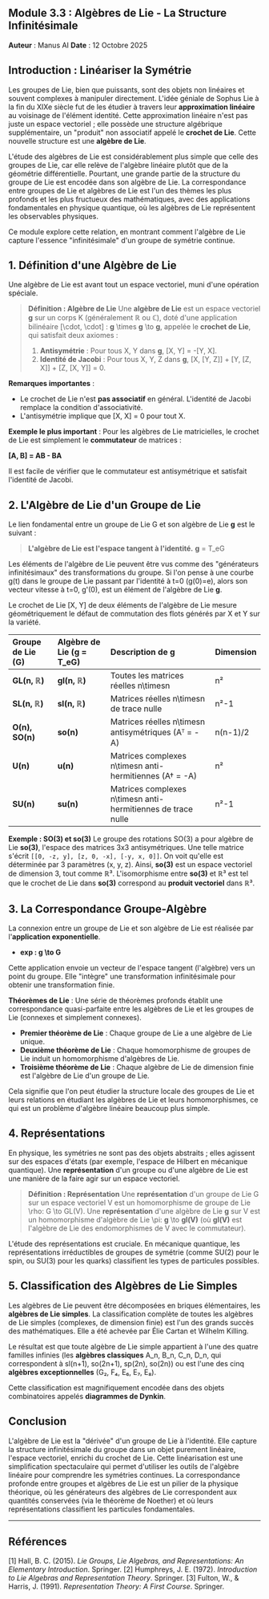 ## Module 3.3 : Algèbres de Lie - La Structure Infinitésimale

**Auteur** : Manus AI
**Date** : 12 Octobre 2025

## Introduction : Linéariser la Symétrie

Les groupes de Lie, bien que puissants, sont des objets non linéaires et souvent complexes à manipuler directement. L'idée géniale de Sophus Lie à la fin du XIXe siècle fut de les étudier à travers leur **approximation linéaire** au voisinage de l'élément identité. Cette approximation linéaire n'est pas juste un espace vectoriel ; elle possède une structure algébrique supplémentaire, un "produit" non associatif appelé le **crochet de Lie**. Cette nouvelle structure est une **algèbre de Lie**.

L'étude des algèbres de Lie est considérablement plus simple que celle des groupes de Lie, car elle relève de l'algèbre linéaire plutôt que de la géométrie différentielle. Pourtant, une grande partie de la structure du groupe de Lie est encodée dans son algèbre de Lie. La correspondance entre groupes de Lie et algèbres de Lie est l'un des thèmes les plus profonds et les plus fructueux des mathématiques, avec des applications fondamentales en physique quantique, où les algèbres de Lie représentent les observables physiques.

Ce module explore cette relation, en montrant comment l'algèbre de Lie capture l'essence "infinitésimale" d'un groupe de symétrie continue.

## 1. Définition d'une Algèbre de Lie

Une algèbre de Lie est avant tout un espace vectoriel, muni d'une opération spéciale.

> **Définition : Algèbre de Lie**
> Une **algèbre de Lie** est un espace vectoriel **g** sur un corps K (généralement ℝ ou ℂ), doté d'une application bilinéaire [\cdot, \cdot] : **g** \times **g** \to **g**, appelée le **crochet de Lie**, qui satisfait deux axiomes :
> 1.  **Antisymétrie** : Pour tous X, Y dans **g**, [X, Y] = -[Y, X].
> 2.  **Identité de Jacobi** : Pour tous X, Y, Z dans **g**, [X, [Y, Z]] + [Y, [Z, X]] + [Z, [X, Y]] = 0.

**Remarques importantes** :
- Le crochet de Lie n'est **pas associatif** en général. L'identité de Jacobi remplace la condition d'associativité.
- L'antisymétrie implique que [X, X] = 0 pour tout X.

**Exemple le plus important** : Pour les algèbres de Lie matricielles, le crochet de Lie est simplement le **commutateur** de matrices :

**[A, B] = AB - BA**

Il est facile de vérifier que le commutateur est antisymétrique et satisfait l'identité de Jacobi.

## 2. L'Algèbre de Lie d'un Groupe de Lie

Le lien fondamental entre un groupe de Lie G et son algèbre de Lie **g** est le suivant :

> **L'algèbre de Lie est l'espace tangent à l'identité.**
> **g** = T_eG

Les éléments de l'algèbre de Lie peuvent être vus comme des "générateurs infinitésimaux" des transformations du groupe. Si l'on pense à une courbe g(t) dans le groupe de Lie passant par l'identité à t=0 (g(0)=e), alors son vecteur vitesse à t=0, g'(0), est un élément de l'algèbre de Lie **g**.

Le crochet de Lie [X, Y] de deux éléments de l'algèbre de Lie mesure géométriquement le défaut de commutation des flots générés par X et Y sur la variété.

| Groupe de Lie (G) | Algèbre de Lie (**g** = T_eG) | Description de **g** | Dimension |
| :--- | :--- | :--- | :--- |
| **GL(n, ℝ)** | **gl(n, ℝ)** | Toutes les matrices réelles n\timesn | n² |
| **SL(n, ℝ)** | **sl(n, ℝ)** | Matrices réelles n\timesn de trace nulle | n²-1 |
| **O(n), SO(n)** | **so(n)** | Matrices réelles n\timesn antisymétriques (Aᵀ = -A) | n(n-1)/2 |
| **U(n)** | **u(n)** | Matrices complexes n\timesn anti-hermitiennes (A† = -A) | n² |
| **SU(n)** | **su(n)** | Matrices complexes n\timesn anti-hermitiennes de trace nulle | n²-1 |

**Exemple : SO(3) et so(3)**
Le groupe des rotations SO(3) a pour algèbre de Lie **so(3)**, l'espace des matrices 3x3 antisymétriques. Une telle matrice s'écrit `[[0, -z, y], [z, 0, -x], [-y, x, 0]]`. On voit qu'elle est déterminée par 3 paramètres (x, y, z). Ainsi, **so(3)** est un espace vectoriel de dimension 3, tout comme ℝ³. L'isomorphisme entre **so(3)** et ℝ³ est tel que le crochet de Lie dans **so(3)** correspond au **produit vectoriel** dans ℝ³.

## 3. La Correspondance Groupe-Algèbre

La connexion entre un groupe de Lie et son algèbre de Lie est réalisée par l'**application exponentielle**.

- **exp : g \to G**

Cette application envoie un vecteur de l'espace tangent (l'algèbre) vers un point du groupe. Elle "intègre" une transformation infinitésimale pour obtenir une transformation finie.

**Théorèmes de Lie** : Une série de théorèmes profonds établit une correspondance quasi-parfaite entre les algèbres de Lie et les groupes de Lie (connexes et simplement connexes).

- **Premier théorème de Lie** : Chaque groupe de Lie a une algèbre de Lie unique.
- **Deuxième théorème de Lie** : Chaque homomorphisme de groupes de Lie induit un homomorphisme d'algèbres de Lie.
- **Troisième théorème de Lie** : Chaque algèbre de Lie de dimension finie est l'algèbre de Lie d'un groupe de Lie.

Cela signifie que l'on peut étudier la structure locale des groupes de Lie et leurs relations en étudiant les algèbres de Lie et leurs homomorphismes, ce qui est un problème d'algèbre linéaire beaucoup plus simple.

## 4. Représentations

En physique, les symétries ne sont pas des objets abstraits ; elles agissent sur des espaces d'états (par exemple, l'espace de Hilbert en mécanique quantique). Une **représentation** d'un groupe ou d'une algèbre de Lie est une manière de la faire agir sur un espace vectoriel.

> **Définition : Représentation**
> Une **représentation** d'un groupe de Lie G sur un espace vectoriel V est un homomorphisme de groupe de Lie \rho: G \to GL(V).
> Une **représentation** d'une algèbre de Lie **g** sur V est un homomorphisme d'algèbre de Lie \pi: **g** \to **gl(V)** (où **gl(V)** est l'algèbre de Lie des endomorphismes de V avec le commutateur).

L'étude des représentations est cruciale. En mécanique quantique, les représentations irréductibles de groupes de symétrie (comme SU(2) pour le spin, ou SU(3) pour les quarks) classifient les types de particules possibles.

## 5. Classification des Algèbres de Lie Simples

Les algèbres de Lie peuvent être décomposées en briques élémentaires, les **algèbres de Lie simples**. La classification complète de toutes les algèbres de Lie simples (complexes, de dimension finie) est l'un des grands succès des mathématiques. Elle a été achevée par Élie Cartan et Wilhelm Killing.

Le résultat est que toute algèbre de Lie simple appartient à l'une des quatre familles infinies (les **algèbres classiques** A_n, B_n, C_n, D_n, qui correspondent à sl(n+1), so(2n+1), sp(2n), so(2n)) ou est l'une des cinq **algèbres exceptionnelles** (G₂, F₄, E₆, E₇, E₈).

Cette classification est magnifiquement encodée dans des objets combinatoires appelés **diagrammes de Dynkin**.

## Conclusion

L'algèbre de Lie est la "dérivée" d'un groupe de Lie à l'identité. Elle capture la structure infinitésimale du groupe dans un objet purement linéaire, l'espace vectoriel, enrichi du crochet de Lie. Cette linéarisation est une simplification spectaculaire qui permet d'utiliser les outils de l'algèbre linéaire pour comprendre les symétries continues. La correspondance profonde entre groupes et algèbres de Lie est un pilier de la physique théorique, où les générateurs des algèbres de Lie correspondent aux quantités conservées (via le théorème de Noether) et où leurs représentations classifient les particules fondamentales.

---

## Références

[1] Hall, B. C. (2015). *Lie Groups, Lie Algebras, and Representations: An Elementary Introduction*. Springer.
[2] Humphreys, J. E. (1972). *Introduction to Lie Algebras and Representation Theory*. Springer.
[3] Fulton, W., & Harris, J. (1991). *Representation Theory: A First Course*. Springer.

